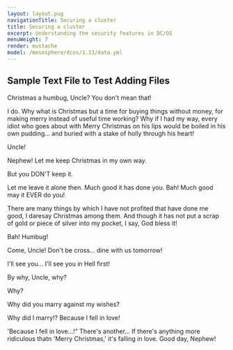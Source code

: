 ```yaml
---
layout: layout.pug
navigationTitle: Securing a cluster
title: Securing a cluster
excerpt: Understanding the security features in DC/OS
menuWeight: 7
render: mustache
model: /mesosphere/dcos/1.13/data.yml
---
```


## Sample Text File to Test Adding Files

Christmas a humbug, Uncle? You don't mean that!

I do. Why what is Christmas but a time for buying things without money, for making merry instead of useful time working? Why if I had my way, every idiot who goes about with Merry Christmas on his lips would be boiled in his own pudding... and buried with a stake of holly through his heart!

Uncle!

Nephew! Let me keep Christmas in my own way.

But you DON'T keep it.

Let me leave it alone then. Much good it has done you. Bah! Much good may it EVER do you!

There are many things by which I have not profited that have done me good, I daresay Christmas among them. And though it has not put a scrap of gold or piece of silver into my pocket, I say, God bless it!

Bah! Humbug!

Come, Uncle! Don't be cross... dine with us tomorrow!

I'll see you... I'll see you in Hell first!

By why, Uncle, why?

Why?

Why did you marry against my wishes?

Why did I marry!? Because I fell in love!

'Because I fell in love...!" There's another... If there's anything more ridiculous thatn 'Merry Christmas,' it's falling in love.  Good day, Nephew!
